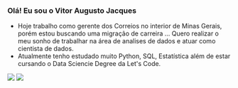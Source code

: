 ### Olá! Eu sou o Vitor Augusto Jacques

- Hoje trabalho como gerente dos Correios no interior de Minas Gerais, porém estou buscando uma migração de carreira ... Quero realizar o meu sonho de trabalhar na área de analises de dados e atuar como cientista de dados.
- Atualmente tenho estudado muito Python, SQL, Estatística além de estar cursando o Data Sciencie Degree da Let's Code.

<div>
 <a href="https://www.linkedin.com/in/vitor-jacques-655686222/" target="_blank"><img src="https://img.shields.io/badge/LinkedIn-0077B5?style=for-the-badge&logo=linkedin&logoColor=white" target="_blank"></a>
  <a href="mailto:vajjav_jacques@hotmail.com"><img src="https://img.shields.io/badge/Microsoft_Outlook-0078D4?style=for-the-badge&logo=microsoft-outlook&logoColor=white" target="_blank"></a>
 
</div>  
